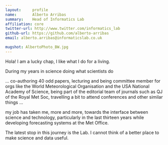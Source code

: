 ```yaml
---
layout:     profile
name:       Alberto Arribas
summary:    Head of Informatics Lab
affiliation: core
twitter-url: http://www.twitter.com/informatics_lab
github-url: https://github.com/alberto-arribas
email: alberto.arribas@informaticslab.co.uk

mugshot: AlbertoPhoto_BW.jpg
---
```


Hola! I am a lucky chap, I like what I do for a living.

During my years in science doing what scientists do

... co-authoring 40 odd papers, lecturing and being committee member for orgs like the World Meteorological Organisation and the USA National Academy of Science, being part of the editorial team of journals such as QJ of the Royal Met Soc, travelling a bit to attend conferences and other similar things ...

 my job has taken me, more and more, towards the interface between science and technology, particularly in the last thirteen years while developing forecasting systems at the Met Office.

The latest stop in this journey is the Lab. I cannot think of a better place to make science and data useful.
